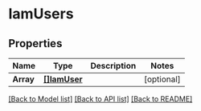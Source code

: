 # IamUsers

## Properties
Name | Type | Description | Notes
------------ | ------------- | ------------- | -------------
**Array** | [**[]IamUser**](IAMUser.md) |  | [optional] 

[[Back to Model list]](../README.md#documentation-for-models) [[Back to API list]](../README.md#documentation-for-api-endpoints) [[Back to README]](../README.md)


